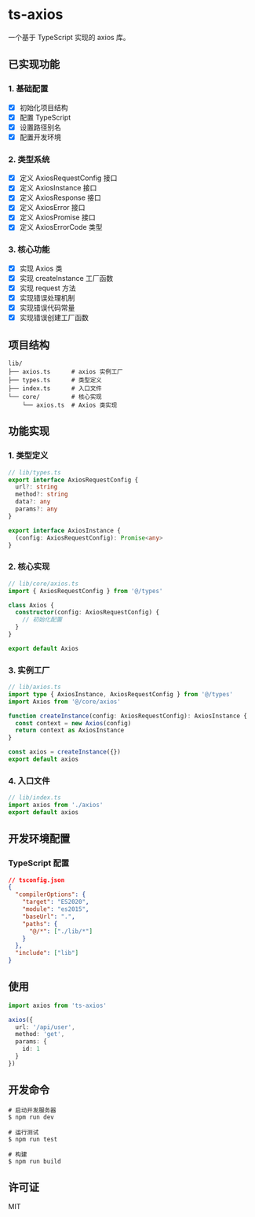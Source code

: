 # ts-axios

一个基于 TypeScript 实现的 axios 库。

## 已实现功能

### 1. 基础配置

- [x] 初始化项目结构
- [x] 配置 TypeScript
- [x] 设置路径别名
- [x] 配置开发环境

### 2. 类型系统

- [x] 定义 AxiosRequestConfig 接口
- [x] 定义 AxiosInstance 接口
- [x] 定义 AxiosResponse 接口
- [x] 定义 AxiosError 接口
- [x] 定义 AxiosPromise 接口
- [x] 定义 AxiosErrorCode 类型

### 3. 核心功能

- [x] 实现 Axios 类
- [x] 实现 createInstance 工厂函数
- [x] 实现 request 方法
- [x] 实现错误处理机制
- [x] 实现错误代码常量
- [x] 实现错误创建工厂函数

## 项目结构

```
lib/
├── axios.ts      # axios 实例工厂
├── types.ts      # 类型定义
├── index.ts      # 入口文件
└── core/         # 核心实现
    └── axios.ts  # Axios 类实现
```

## 功能实现

### 1. 类型定义

```typescript
// lib/types.ts
export interface AxiosRequestConfig {
  url?: string
  method?: string
  data?: any
  params?: any
}

export interface AxiosInstance {
  (config: AxiosRequestConfig): Promise<any>
}
```

### 2. 核心实现

```typescript
// lib/core/axios.ts
import { AxiosRequestConfig } from '@/types'

class Axios {
  constructor(config: AxiosRequestConfig) {
    // 初始化配置
  }
}

export default Axios
```

### 3. 实例工厂

```typescript
// lib/axios.ts
import type { AxiosInstance, AxiosRequestConfig } from '@/types'
import Axios from '@/core/axios'

function createInstance(config: AxiosRequestConfig): AxiosInstance {
  const context = new Axios(config)
  return context as AxiosInstance
}

const axios = createInstance({})
export default axios
```

### 4. 入口文件

```typescript
// lib/index.ts
import axios from './axios'
export default axios
```

## 开发环境配置

### TypeScript 配置

```json
// tsconfig.json
{
  "compilerOptions": {
    "target": "ES2020",
    "module": "es2015",
    "baseUrl": ".",
    "paths": {
      "@/*": ["./lib/*"]
    }
  },
  "include": ["lib"]
}
```

## 使用

```typescript
import axios from 'ts-axios'

axios({
  url: '/api/user',
  method: 'get',
  params: {
    id: 1
  }
})
```

## 开发命令

```shell
# 启动开发服务器
$ npm run dev

# 运行测试
$ npm run test

# 构建
$ npm run build
```

## 许可证

MIT
